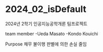# 2024_02_isDefault
2024년 2학기 인공지능공학개론 팀프로젝트

team member
-Ueda Masato
-Kondo Kouichi

Purpose
채무 불이행 판별에 의한 손실 줄임

